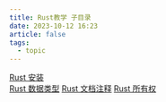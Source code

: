 ```yaml
---
title: Rust教学 子目录
date: 2023-10-12 16:23
article: false
tags:
  - topic
---
```


[Rust 安装](Rust%20安装)  
[Rust 数据类型](Rust%20数据类型)
[Rust 文档注释](Rust%20文档注释)
[Rust 所有权](Rust%20所有权)